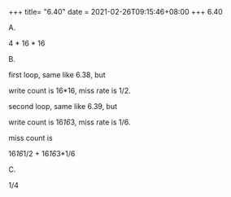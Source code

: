 +++
title= "6.40"
date = 2021-02-26T09:15:46+08:00
+++
6.40

A.

4 * 16 * 16

B.

first loop, same like 6.38, but

write count is 16*16, miss rate is 1/2.

second loop, same like 6.39, but

write count is 16*16*3, miss rate is 1/6.

miss count is

16*16*1/2 + 16*16*3*1/6

C.

1/4


